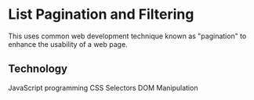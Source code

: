 List Pagination and Filtering
=============================

This uses common web development technique known as "pagination" to enhance the usability of a web page.

Technology
--------------
JavaScript programming
CSS Selectors
DOM Manipulation